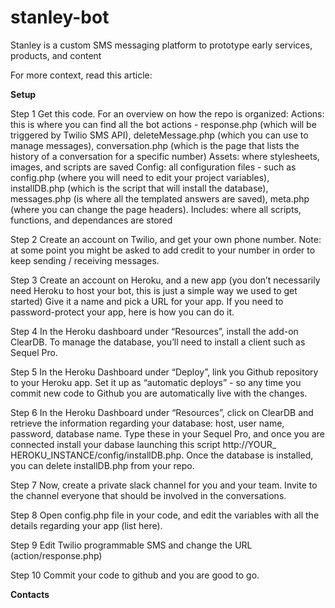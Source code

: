 # stanley-bot
Stanley is a custom SMS messaging platform to prototype early services, products, and content

For more context, read this article: 



**Setup**

Step 1
Get this code. For an overview on how the repo is organized:
Actions: this is where you can find all the bot actions - response.php (which will be triggered by Twilio SMS API), deleteMessage.php (which you can use to manage messages), conversation.php (which is the page that lists the history of a conversation for a specific number)
Assets: where stylesheets, images, and scripts are saved
Config: all configuration files - such as config.php (where you will need to edit your project variables), installDB.php (which is the script that will install the database), messages.php (is where all the templated answers are saved), meta.php (where you can change the page headers).
Includes: where all scripts, functions, and dependances are stored


Step 2
Create an account on Twilio, and get your own phone number. Note: at some point you might be asked to add credit to your number in order to keep sending / receiving messages.

Step 3
Create an account on Heroku, and a new app (you don’t necessarily need Heroku to host your bot, this is just a simple way we used to get started) Give it a name and pick a URL for your app. If you need to password-protect your app, here is how you can do it.

Step 4
In the Heroku dashboard under “Resources”, install the add-on ClearDB. To manage the database, you’ll need to install a client such as Sequel Pro.

Step 5
In the Heroku Dashboard under “Deploy”, link you Github repository to your Heroku app. Set it up as “automatic deploys” - so any time you commit new code to Github you are automatically live with the changes.

Step 6
In the Heroku Dashboard under “Resources”, click on ClearDB and retrieve the information regarding your database: host, user name, password, database name. Type these in your Sequel Pro, and once you are connected install your dabase launching this script http://YOUR_ HEROKU_INSTANCE/config/installDB.php. Once the database is installed, you can delete installDB.php from your repo.

Step 7
Now, create a private slack channel for you and your team. Invite to the channel everyone that should be involved in the conversations. 

Step 8
Open config.php file in your code, and edit the variables with all the details regarding your app (list here).

Step 9
Edit Twilio programmable SMS and change the URL (action/response.php)

Step 10
Commit your code to github and you are good to go.



**Contacts**